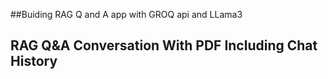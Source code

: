 ##Buiding RAG Q and A app with GROQ api and LLama3 

## RAG Q&A Conversation With PDF Including Chat History
